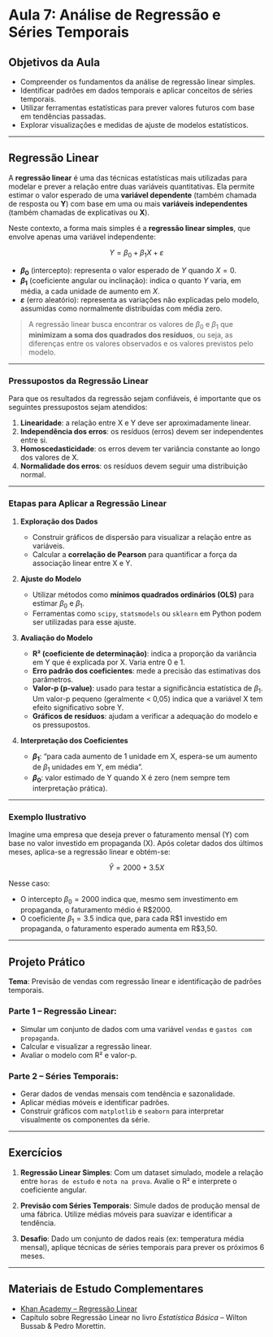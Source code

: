 # Aula 7: Análise de Regressão e Séries Temporais

## Objetivos da Aula

* Compreender os fundamentos da análise de regressão linear simples.
* Identificar padrões em dados temporais e aplicar conceitos de séries temporais.
* Utilizar ferramentas estatísticas para prever valores futuros com base em tendências passadas.
* Explorar visualizações e medidas de ajuste de modelos estatísticos.

---

## Regressão Linear

A **regressão linear** é uma das técnicas estatísticas mais utilizadas para modelar e prever a relação entre duas variáveis quantitativas. Ela permite estimar o valor esperado de uma **variável dependente** (também chamada de resposta ou **Y**) com base em uma ou mais **variáveis independentes** (também chamadas de explicativas ou **X**).

Neste contexto, a forma mais simples é a **regressão linear simples**, que envolve apenas uma variável independente:

$$
Y = \beta_0 + \beta_1 X + \varepsilon
$$

* **$\beta_0$** (intercepto): representa o valor esperado de $Y$ quando $X = 0$.
* **$\beta_1$** (coeficiente angular ou inclinação): indica o quanto $Y$ varia, em média, a cada unidade de aumento em $X$.
* **$\varepsilon$** (erro aleatório): representa as variações não explicadas pelo modelo, assumidas como normalmente distribuídas com média zero.

> A regressão linear busca encontrar os valores de $\beta_0$ e $\beta_1$ que **minimizam a soma dos quadrados dos resíduos**, ou seja, as diferenças entre os valores observados e os valores previstos pelo modelo.

---

### Pressupostos da Regressão Linear

Para que os resultados da regressão sejam confiáveis, é importante que os seguintes pressupostos sejam atendidos:

1. **Linearidade**: a relação entre X e Y deve ser aproximadamente linear.
2. **Independência dos erros**: os resíduos (erros) devem ser independentes entre si.
3. **Homoscedasticidade**: os erros devem ter variância constante ao longo dos valores de X.
4. **Normalidade dos erros**: os resíduos devem seguir uma distribuição normal.

---

### Etapas para Aplicar a Regressão Linear

1. **Exploração dos Dados**

   * Construir gráficos de dispersão para visualizar a relação entre as variáveis.
   * Calcular a **correlação de Pearson** para quantificar a força da associação linear entre X e Y.

2. **Ajuste do Modelo**

   * Utilizar métodos como **mínimos quadrados ordinários (OLS)** para estimar $\beta_0$ e $\beta_1$.
   * Ferramentas como `scipy`, `statsmodels` ou `sklearn` em Python podem ser utilizadas para esse ajuste.

3. **Avaliação do Modelo**

   * **R² (coeficiente de determinação)**: indica a proporção da variância em Y que é explicada por X. Varia entre 0 e 1.
   * **Erro padrão dos coeficientes**: mede a precisão das estimativas dos parâmetros.
   * **Valor-p (p-value)**: usado para testar a significância estatística de $\beta_1$. Um valor-p pequeno (geralmente < 0,05) indica que a variável X tem efeito significativo sobre Y.
   * **Gráficos de resíduos**: ajudam a verificar a adequação do modelo e os pressupostos.

4. **Interpretação dos Coeficientes**

   * **$\beta_1$**: “para cada aumento de 1 unidade em X, espera-se um aumento de $\beta_1$ unidades em Y, em média”.
   * **$\beta_0$**: valor estimado de Y quando X é zero (nem sempre tem interpretação prática).

---

### Exemplo Ilustrativo

Imagine uma empresa que deseja prever o faturamento mensal (Y) com base no valor investido em propaganda (X). Após coletar dados dos últimos meses, aplica-se a regressão linear e obtém-se:

$$
\hat{Y} = 2000 + 3.5X
$$

Nesse caso:

* O intercepto $\beta_0 = 2000$ indica que, mesmo sem investimento em propaganda, o faturamento médio é R\$2000.
* O coeficiente $\beta_1 = 3.5$ indica que, para cada R\$1 investido em propaganda, o faturamento esperado aumenta em R\$3,50.

---


## Projeto Prático

**Tema**: Previsão de vendas com regressão linear e identificação de padrões temporais.

### Parte 1 – Regressão Linear:

* Simular um conjunto de dados com uma variável `vendas` e `gastos com propaganda`.
* Calcular e visualizar a regressão linear.
* Avaliar o modelo com R² e valor-p.

### Parte 2 – Séries Temporais:

* Gerar dados de vendas mensais com tendência e sazonalidade.
* Aplicar médias móveis e identificar padrões.
* Construir gráficos com `matplotlib` e `seaborn` para interpretar visualmente os componentes da série.

---

## Exercícios

1. **Regressão Linear Simples**:
   Com um dataset simulado, modele a relação entre `horas de estudo` e `nota na prova`. Avalie o R² e interprete o coeficiente angular.

2. **Previsão com Séries Temporais**:
   Simule dados de produção mensal de uma fábrica. Utilize médias móveis para suavizar e identificar a tendência.

3. **Desafio**:
   Dado um conjunto de dados reais (ex: temperatura média mensal), aplique técnicas de séries temporais para prever os próximos 6 meses.

---

## Materiais de Estudo Complementares

* [Khan Academy – Regressão Linear](https://pt.khanacademy.org/math/statistics-probability/describing-relationships-quantitative-data)
* Capítulo sobre Regressão Linear no livro *Estatística Básica* – Wilton Bussab & Pedro Morettin.